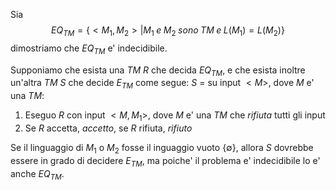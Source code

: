 Sia 
$$EQ_{TM}=\{<M_1,M_2>|M_1\;e\;M_2\;sono\;TM\;e\;L(M_1)=L(M_2)\}$$
dimostriamo che $EQ_{TM}$ e' indecidibile.

Supponiamo che esista una *TM* $R$ che decida $EQ_{TM}$, e che esista inoltre un'altra *TM* $S$ che decide $E_{TM}$ come segue:
$S$ = su input $<M>$, dove $M$ e' una *TM*:
1. Eseguo $R$ con input $<M,M_1>$, dove $M$ e' una *TM* che *rifiuta* tutti gli input
2. Se $R$ accetta, $accetto$, se $R$ rifiuta, $rifiuto$

Se il linguaggio di $M_1$ o $M_2$ fosse il inguaggio vuoto $\{\emptyset\}$, allora $S$ dovrebbe essere in grado di decidere $E_{TM}$, ma poiche' il problema e' indecidibile lo e' anche $EQ_{TM}$.
